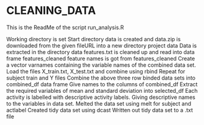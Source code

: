 CLEANING_DATA
=============

This is the ReadMe of the script run_analysis.R

Working directory is set
Start directory data is created and data.zip is downloaded from the given fileURL into a new directory project data
Data is extracted in the directory data
features.txt is cleaned up and read into data frame features_cleaned
feature names is got from features_cleaned
Create a vector varnames containing the variable names of the combined data set.
Load the files X_train.txt, X_test.txt and combine using rbind
Repeat for subject train and Y files
Combine the above three row binded data sets into combined_df data frame
Give names to the columns of combined_df
Extract the required variables of mean and standard deviation into selected_df
Each activity is labelled with descriptive activity labels.
Giving descriptive names to the variables in data set.
Melted the data set using melt for subject and actlabel
Created tidy data set using dcast
Written out tidy data set to a .txt file

